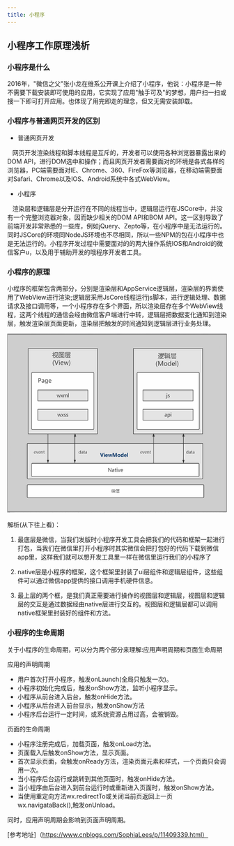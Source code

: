 ```yaml
---
title: 小程序
---
```


## 小程序工作原理浅析

### 小程序是什么

  2016年，"微信之父"张小龙在维系公开课上介绍了小程序，他说：小程序是一种不需要下载安装即可使用的应用，它实现了应用"触手可及"的梦想，用户扫一扫或搜一下即可打开应用。也体现了用完即走的理念，但又无需安装卸载。

### 小程序与普通网页开发的区别

- 普通网页开发

    网页开发渲染线程和脚本线程是互斥的，开发者可以使用各种浏览器暴露出来的DOM API，进行DOM选中和操作；而且网页开发者需要面对的环境是各式各样的浏览器，PC端需要面对IE、Chrome、360、FireFox等浏览器，在移动端需要面对Safari、Chrome以及IOS、Android系统中各式WebView。

- 小程序

    渲染层和逻辑层是分开运行在不同的线程当中，逻辑层运行在JSCore中，并没有一个完整浏览器对象，因而缺少相关的DOM API和BOM API。这一区别导致了前端开发非常熟悉的一些库，例如jQuery、Zepto等，在小程序中是无法运行的。同时JSCore的环境同NodeJS环境也不尽相同，所以一些NPM的包在小程序中也是无法运行的。小程序开发过程中需要面对的的两大操作系统IOS和Android的微信客户u，以及用于辅助开发的哦程序开发者工具。
    
### 小程序的原理

小程序的框架包含两部分，分别是渲染层和AppService逻辑层，渲染层的界面使用了WebView进行渲染;逻辑层采用JsCore线程运行js脚本，进行逻辑处理、数据请求及接口调用等，一个小程序存在多个界面，所以渲染层存在多个WebView线程，这两个线程的通信会经由微信客户端进行中转，逻辑层把数据变化通知到渲染层，触发渲染层页面更新，渲染层把触发的时间通知到逻辑层进行业务处理。


![小程序原理](/images/1372676-20190825175246071-1950984297.png)

解析(从下往上看)：

1. 最底层是微信，当我们发版时小程序开发工具会把我们的代码和框架一起进行打包，当我们在微信里打开小程序时其实微信会把打包好的代码下载到微信app里，这样我们就可以想开发工具里一样在微信里运行我们的小程序了

2. native层是小程序的框架，这个框架里封装了ui层组件和逻辑层组件，这些组件可以通过微信app提供的接口调用手机硬件信息。

3. 最上层的两个框，是我们真正需要进行操作的视图层和逻辑层，视图层和逻辑层的交互是通过数据经由native层进行交互的。视图层和逻辑层都可以调用native框架里封装好的组件和方法。

### 小程序的生命周期

关于小程序的生命周期，可以分为两个部分来理解:应用声明周期和页面生命周期

应用的声明周期
 - 用户首次打开小程序，触发onLaunch(全局只触发一次)。
 - 小程序初始化完成后，触发onShow方法，监听小程序显示。
 - 小程序从前台进入后台，触发onHide方法。
 - 小程序从后台进入前台显示，触发onShow方法
 - 小程序后台运行一定时间，或系统资源占用过高，会被销毁。
 
页面的生命周期
 - 小程序注册完成后，加载页面，触发onLoad方法。
 - 页面载入后触发onShow方法，显示页面。
 - 首次显示页面，会触发onReady方法，渲染页面元素和样式，一个页面只会调用一次。
 - 当小程序后台运行或跳转到其他页面时，触发onHide方法。
 - 当小程序由后台进入到前台运行时或重新进入页面时，触发onShow方法。
 - 当使用重定向方法wx.redirectTo或关闭当前页返回上一页wx.navigataBack(),触发onUnload。
 
同时，应用声明周期会影响到页面声明周期。

[参考地址]（https://www.cnblogs.com/SophiaLees/p/11409339.html）